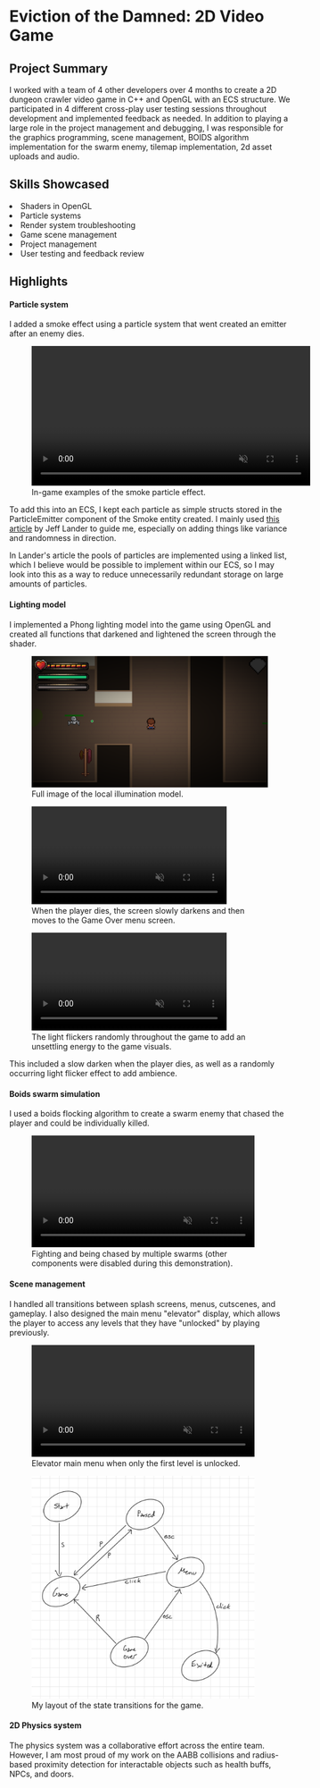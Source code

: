 <h1 :class="$style.header">Eviction of the Damned: 2D Video Game</h1>




Project Summary
 - 

I worked with a team of 4 other developers over 4 months to create a 2D dungeon crawler video game in C++ and OpenGL with an ECS structure. 
We participated in 4 different cross-play user testing sessions throughout development and implemented feedback as needed.
In addition to playing a large role in the project management and debugging, I was responsible for the graphics programming, scene management, 
BOIDS algorithm implementation for the swarm enemy, tilemap implementation, 2d asset uploads and audio.


Skills Showcased
-
 

<li>Shaders in OpenGL</li>

<li>Particle systems</li>

<li>Render system troubleshooting</li>

<li>Game scene management</li>

<li>Project management</li>

<li>User testing and feedback review</li>

Highlights
-



<h4 :class="$style.highlighthead">Particle system</h4>

I added a smoke effect using a particle system that went created an emitter after an enemy dies.

<figure>
  <video controls loop width="500" autoplay muted :class="$style.media">
    <source src="./media/eviction_game/particles.mp4" type="video/mp4">
  </video>
  <figcaption :class="$style.figcaption">In-game examples of the smoke particle effect.</figcaption>
</figure>

To add this into an ECS, I kept each particle as simple structs stored in the ParticleEmitter component of the Smoke entity created. I mainly used <a href="https://www.lri.fr/perso/~mbl/ENS/IG2/devoir2/files/docs/particles.pdf">this article</a> by Jeff Lander to guide me, especially on adding things like variance and randomness in direction. 

In Lander's article the pools of particles are implemented using a linked list, which I believe would be possible to implement within our ECS, so I may look into this as a way to reduce unnecessarily redundant storage on large amounts of particles.

<h4 :class="$style.highlighthead">Lighting model</h4>

I implemented a Phong lighting model into the game using OpenGL and created all functions that darkened and lightened the screen through the shader. 

<figure> 
  <img src="./media/eviction_game/game_lighting.png" width="500" :class="$style.media">
  <figcaption :class="$style.figcaption">Full image of the local illumination model.</figcaption>
</figure>

<figure>
  <video controls loop width="350" autoplay muted :class="$style.media">
    <source src="./media/eviction_game/death.mp4" type="video/mp4">
  </video>
  <figcaption :class="$style.figcaption">When the player dies, the screen slowly darkens and then moves to the Game Over menu screen.</figcaption>
</figure>

<figure>
  <video controls loop width="350" autoplay muted :class="$style.media">
    <source src="./media/eviction_game/light_flicker.mp4" type="video/mp4">
  </video>
  <figcaption :class="$style.figcaption">The light flickers randomly throughout the game to add an unsettling energy to the game visuals.</figcaption>
</figure>


This included a slow darken when the player dies, as well as a randomly occurring light flicker effect to add ambience.

<h4 :class="$style.highlighthead">Boids swarm simulation</h4>

I used a boids flocking algorithm to create a swarm enemy that chased the player and could be individually killed.

<figure>
  <video controls loop width="400" autoplay muted :class="$style.media">
    <source src="./media/eviction_game/boids.mp4" type="video/mp4">
  </video>
  <figcaption :class="$style.figcaption">Fighting and being chased by multiple swarms (other components were disabled during this demonstration).</figcaption>
</figure>

<h4 :class="$style.highlighthead">Scene management</h4>

I handled all transitions between splash screens, menus, cutscenes, and gameplay. I also designed the main menu "elevator" display, which allows the player to access any levels that they have "unlocked" by playing previously.

<figure>
  <video controls loop width="400" autoplay muted :class="$style.media">
    <source src="./media/eviction_game/elevator.mp4" type="video/mp4">
  </video>
  <figcaption :class="$style.figcaption">Elevator main menu when only the first level is unlocked.</figcaption>
</figure>

<figure> 
  <img src="./media/eviction_game/statemap.png" width="400" :class="$style.media">
  <figcaption :class="$style.figcaption">My layout of the state transitions for the game.</figcaption>
</figure>



<h4 :class="$style.highlighthead">2D Physics system</h4>

The physics system was a collaborative effort across the entire team. However, I am most proud of my work on the AABB collisions and radius-based proximity detection for interactable objects such as health buffs, NPCs, and doors.

<style module>
.header {
  padding-left: 10%
}

.highlighthead {
  text-decoration: underline
}

.figcaption {
  font-size: 12px !important;
}

.media {
  border: 5px solid rgb(38, 27, 27);
  border-radius: 3px;
}

</style>
